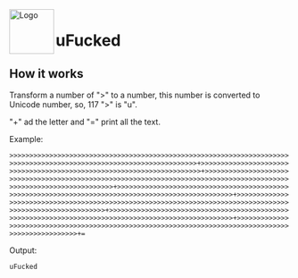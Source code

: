 <img align="left" width="80" height="80" src="uFucked.png" alt="Logo">
<h1>uFucked</h1>

## How it works

Transform a number of ">" to a number, this number is converted to Unicode number, so, 117 ">" is "u".

"+" ad the letter and "=" print all the text.

Example:

`>>>>>>>>>>>>>>>>>>>>>>>>>>>>>>>>>>>>>>>>>>>>>>>>>>>>>>>>>>>>>>>>>>>>>>>>>>>>>>>>>>>>>>>>>>>>>>>>>>>>>>>>>>>>>>>>>>>>>+>>>>>>>>>>>>>>>>>>>>>>>>>>>>>>>>>>>>>>>>>>>>>>>>>>>>>>>>>>>>>>>>>>>>>>+>>>>>>>>>>>>>>>>>>>>>>>>>>>>>>>>>>>>>>>>>>>>>>>>>>>>>>>>>>>>>>>>>>>>>>>>>>>>>>>>>>>>>>>>>>>>>>>>>>>>>>>>>>>>>>>>>>>>>+>>>>>>>>>>>>>>>>>>>>>>>>>>>>>>>>>>>>>>>>>>>>>>>>>>>>>>>>>>>>>>>>>>>>>>>>>>>>>>>>>>>>>>>>>>>>>>>>>>>+>>>>>>>>>>>>>>>>>>>>>>>>>>>>>>>>>>>>>>>>>>>>>>>>>>>>>>>>>>>>>>>>>>>>>>>>>>>>>>>>>>>>>>>>>>>>>>>>>>>>>>>>>>>+>>>>>>>>>>>>>>>>>>>>>>>>>>>>>>>>>>>>>>>>>>>>>>>>>>>>>>>>>>>>>>>>>>>>>>>>>>>>>>>>>>>>>>>>>>>>>>>>>>>>>+>>>>>>>>>>>>>>>>>>>>>>>>>>>>>>>>>>>>>>>>>>>>>>>>>>>>>>>>>>>>>>>>>>>>>>>>>>>>>>>>>>>>>>>>>>>>>>>>>>>>+=`

Output:

`uFucked`